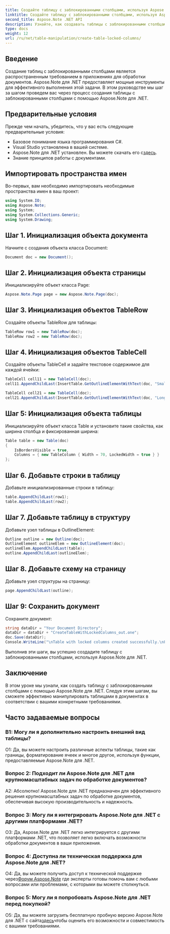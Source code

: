 ```yaml
---
title: Создайте таблицу с заблокированными столбцами, используя Aspose.Note
linktitle: Создайте таблицу с заблокированными столбцами, используя Aspose.Note
second_title: Aspose.Note .NET API
description: Узнайте, как создавать таблицы с заблокированными столбцами с помощью Aspose.Note для .NET. Пошаговое руководство для эффективной обработки документов.
type: docs
weight: 12
url: /ru/net/table-manipulation/create-table-locked-columns/
---
```

## Введение

Создание таблиц с заблокированными столбцами является распространенным требованием в приложениях для обработки документов. Aspose.Note для .NET предоставляет мощные инструменты для эффективного выполнения этой задачи. В этом руководстве мы шаг за шагом проведем вас через процесс создания таблицы с заблокированными столбцами с помощью Aspose.Note для .NET.

## Предварительные условия

Прежде чем начать, убедитесь, что у вас есть следующие предварительные условия:

- Базовое понимание языка программирования C#.
- Visual Studio установлена в вашей системе.
-  Aspose.Note для .NET установлен. Вы можете скачать его с[здесь](https://releases.aspose.com/note/net/).
- Знание принципов работы с документами.

## Импортировать пространства имен

Во-первых, вам необходимо импортировать необходимые пространства имен в ваш проект:

```csharp
using System.IO;
using Aspose.Note;
using System;
using System.Collections.Generic;
using System.Drawing;
```

## Шаг 1. Инициализация объекта документа

Начните с создания объекта класса Document:

```csharp
Document doc = new Document();
```

## Шаг 2. Инициализация объекта страницы

Инициализируйте объект класса Page:

```csharp
Aspose.Note.Page page = new Aspose.Note.Page(doc);
```

## Шаг 3. Инициализация объектов TableRow

Создайте объекты TableRow для таблицы:

```csharp
TableRow row1 = new TableRow(doc);
TableRow row2 = new TableRow(doc);
```

## Шаг 4. Инициализация объектов TableCell

Создайте объекты TableCell и задайте текстовое содержимое для каждой ячейки:

```csharp
TableCell cell11 = new TableCell(doc);
cell11.AppendChildLast(InsertTable.GetOutlineElementWithText(doc, "Small text"));

TableCell cell21 = new TableCell(doc);
cell21.AppendChildLast(InsertTable.GetOutlineElementWithText(doc, "Long text with several words and spaces."));
```

## Шаг 5: Инициализация объекта таблицы

Инициализируйте объект класса Table и установите такие свойства, как ширина столбца и фиксированная ширина:

```csharp
Table table = new Table(doc)
{
    IsBordersVisible = true,
    Columns = { new TableColumn { Width = 70, LockedWidth = true } }
};
```

## Шаг 6. Добавьте строки в таблицу

Добавьте инициализированные строки в таблицу:

```csharp
table.AppendChildLast(row1);
table.AppendChildLast(row2);
```

## Шаг 7. Добавьте таблицу в структуру

Добавьте узел таблицы в OutlineElement:

```csharp
Outline outline = new Outline(doc);
OutlineElement outlineElem = new OutlineElement(doc);
outlineElem.AppendChildLast(table);
outline.AppendChildLast(outlineElem);
```

## Шаг 8. Добавьте схему на страницу

Добавьте узел структуры на страницу:

```csharp
page.AppendChildLast(outline);
```

## Шаг 9: Сохранить документ

Сохраните документ:

```csharp
string dataDir = "Your Document Directory";
dataDir = dataDir + "CreateTableWithLockedColumns_out.one";
doc.Save(dataDir);
Console.WriteLine("\nTable with locked columns created successfully.\nFile saved at " + dataDir);
```

Выполнив эти шаги, вы успешно создадите таблицу с заблокированными столбцами, используя Aspose.Note для .NET.

## Заключение

В этом уроке мы узнали, как создать таблицу с заблокированными столбцами с помощью Aspose.Note для .NET. Следуя этим шагам, вы сможете эффективно манипулировать таблицами в документах в соответствии с вашими конкретными требованиями.

## Часто задаваемые вопросы

### В1: Могу ли я дополнительно настроить внешний вид таблицы?

О1: Да, вы можете настроить различные аспекты таблицы, такие как границы, форматирование ячеек и многое другое, используя функции, предоставляемые Aspose.Note для .NET.

### Вопрос 2: Подходит ли Aspose.Note для .NET для крупномасштабных задач по обработке документов?

А2: Абсолютно! Aspose.Note для .NET предназначен для эффективного решения крупномасштабных задач по обработке документов, обеспечивая высокую производительность и надежность.

### Вопрос 3: Могу ли я интегрировать Aspose.Note для .NET с другими платформами .NET?

О3: Да, Aspose.Note для .NET легко интегрируется с другими платформами .NET, что позволяет легко включать возможности обработки документов в ваши приложения.

### Вопрос 4: Доступна ли техническая поддержка для Aspose.Note для .NET?

 О4: Да, вы можете получить доступ к технической поддержке через[Форум Aspose.Note](https://forum.aspose.com/c/note/28) где эксперты готовы помочь вам с любыми вопросами или проблемами, с которыми вы можете столкнуться.

### Вопрос 5: Могу ли я попробовать Aspose.Note для .NET перед покупкой?

 О5: Да, вы можете загрузить бесплатную пробную версию Aspose.Note для .NET с сайта[здесь](https://releases.aspose.com/)чтобы оценить его возможности и совместимость с вашими требованиями.